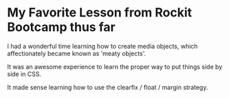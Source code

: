 # My Favorite Lesson from Rockit Bootcamp thus far

I had a wonderful time learning how to create media objects,
which affectionately became known as 'meaty objects'.

It was an awesome experience to learn the proper way to put things 
side by side in CSS.

It made sense learning how to use the clearfix / float  / margin strategy.


